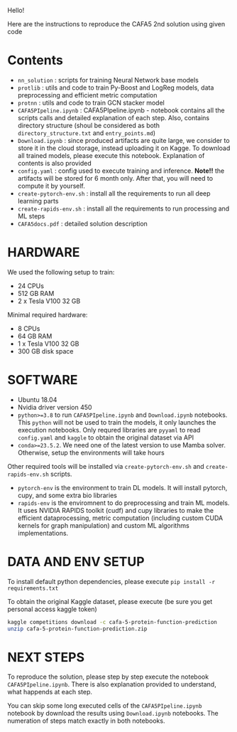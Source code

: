 Hello!

Here are the instructions to reproduce the CAFA5 2nd solution using given code

# Contents

* `nn_solution`                 : scripts for training Neural Network base models
* `protlib`                     : utils and code to train Py-Boost and LogReg models, data preprocessing and efficient metric computation
* `protnn`                      : utils and code to train GCN stacker model
* `CAFA5PIpeline.ipynb`         : CAFA5PIpeline.ipynb - notebook contains all the scripts calls and detailed explanation of each step. Also, contains directory structure (shoul be considered as both `directory_structure.txt` and `entry_points.md`)
* `Download.ipynb`              : since produced artifacts are quite large, we consider to store it in the cloud storage, instead uploading it on Kagge. To download all trained models, please execute this notebook. Explanation of contents is also provided 
* `config.yaml`                 : config used to execute training and inference. **Note!!** the artifacts will be stored for 6 month only. After that, you will need to compute it by yourself.
* `create-pytorch-env.sh`       : install all the requirements to run all deep learning parts
* `create-rapids-env.sh`        : install all the requirements to run processing and ML steps
* `CAFA5docs.pdf`               : detailed solution description


# HARDWARE 

We used the following setup to train:

* 24 CPUs
* 512 GB RAM
* 2 x Tesla V100 32 GB

Minimal required hardware:
    
* 8 CPUs
* 64 GB RAM
* 1 x Tesla V100 32 GB    
* 300 GB disk space
    
# SOFTWARE

* Ubuntu 18.04
* Nvidia driver version 450 
* `python>=3.8` to run `CAFA5PIpeline.ipynb` and `Download.ipynb` notebooks. This `python` will not be used to train the models, it only launches the execution notebooks. Only requred libraries are `pyyaml` to read `config.yaml` and `kaggle` to obtain the original dataset via API
* `conda>=23.5.2`. We need one of the latest version to use Mamba solver. Otherwise, setup the environments will take hours

Other required tools will be installed via `create-pytorch-env.sh` and `create-rapids-env.sh` scripts. 

* `pytorch-env` is the environment to train DL models. It will install pytorch, cupy, and some extra bio libraries
* `rapids-env` is the enviromnent to do preprocessing and train ML models. It uses NVIDIA RAPIDS toolkit (cudf) and cupy libraries to make the efficient dataprocessing, metric computation (including custom CUDA kernels for graph manipulation) and custom ML algorithms implementations.


# DATA AND ENV SETUP

To install default python dependencies, please execute `pip install -r requirements.txt`

To obtain the original Kaggle dataset, please execute (be sure you get personal access kaggle token)

```bash
kaggle competitions download -c cafa-5-protein-function-prediction
unzip cafa-5-protein-function-prediction.zip
```

# NEXT STEPS

To reproduce the solution, please step by step execute the notebook `CAFA5PIpeline.ipynb`. There is also explanation provided to understand, what happends at each step.

You can skip some long executed cells of the `CAFA5PIpeline.ipynb` notebook by download the results using `Download.ipynb` notebooks. The numeration of steps match exactly in both notebooks.
